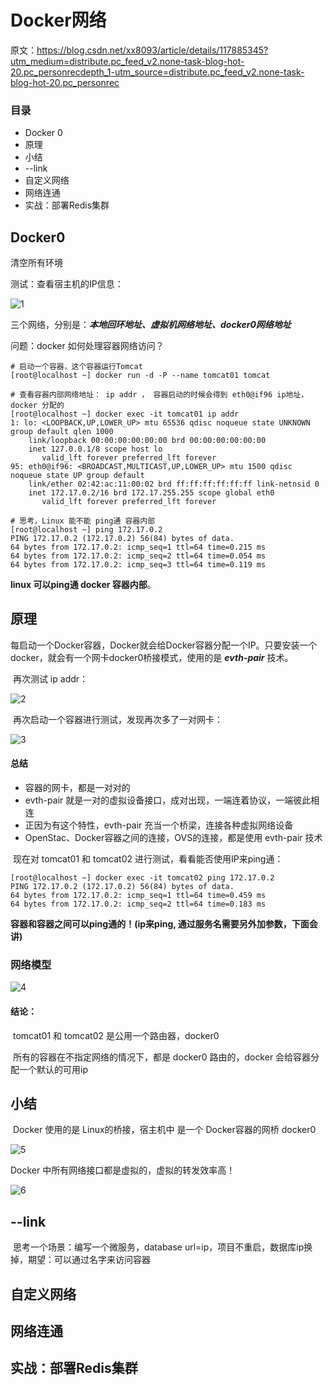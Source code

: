 # Docker网络

原文：https://blog.csdn.net/xx8093/article/details/117885345?utm_medium=distribute.pc_feed_v2.none-task-blog-hot-20.pc_personrecdepth_1-utm_source=distribute.pc_feed_v2.none-task-blog-hot-20.pc_personrec

### 目录

* Docker 0
* 原理
* 小结
* --link
* 自定义网络
* 网络连通
* 实战：部署Redis集群



## Docker0

清空所有环境

测试：查看宿主机的IP信息：

![1](./images/Docker_Network/1.png)

三个网络，分别是：***本地回环地址、虚拟机网络地址、docker0网络地址***

问题：docker 如何处理容器网络访问？

```shell
# 启动一个容器，这个容器运行Tomcat
[root@localhost ~] docker run -d -P --name tomcat01 tomcat

# 查看容器内部网络地址： ip addr ，	容器启动的时候会得到 eth0@if96 ip地址，docker 分配的
[root@localhost ~] docker exec -it tomcat01 ip addr
1: lo: <LOOPBACK,UP,LOWER_UP> mtu 65536 qdisc noqueue state UNKNOWN group default qlen 1000
    link/loopback 00:00:00:00:00:00 brd 00:00:00:00:00:00
    inet 127.0.0.1/8 scope host lo
       valid_lft forever preferred_lft forever
95: eth0@if96: <BROADCAST,MULTICAST,UP,LOWER_UP> mtu 1500 qdisc noqueue state UP group default 
    link/ether 02:42:ac:11:00:02 brd ff:ff:ff:ff:ff:ff link-netnsid 0
    inet 172.17.0.2/16 brd 172.17.255.255 scope global eth0
       valid_lft forever preferred_lft forever

# 思考，Linux 能不能 ping通 容器内部
[root@localhost ~] ping 172.17.0.2
PING 172.17.0.2 (172.17.0.2) 56(84) bytes of data.
64 bytes from 172.17.0.2: icmp_seq=1 ttl=64 time=0.215 ms
64 bytes from 172.17.0.2: icmp_seq=2 ttl=64 time=0.054 ms
64 bytes from 172.17.0.2: icmp_seq=3 ttl=64 time=0.119 ms
```

**linux 可以ping通 docker 容器内部**。

## 原理

​        每启动一个Docker容器，Docker就会给Docker容器分配一个IP。只要安装一个docker，就会有一个网卡docker0桥接模式，使用的是 ***evth-pair*** 技术。

​        再次测试 ip addr：

![2](./images/Docker_Network/2.png)

​        再次启动一个容器进行测试，发现再次多了一对网卡：

![3](./images/Docker_Network/3.png)

#### 总结

* 容器的网卡，都是一对对的
* evth-pair 就是一对的虚拟设备接口，成对出现，一端连着协议，一端彼此相连
* 正因为有这个特性，evth-pair 充当一个桥梁，连接各种虚拟网络设备
* OpenStac、Docker容器之间的连接，OVS的连接，都是使用 evth-pair 技术

​        现在对 tomcat01 和 tomcat02 进行测试，看看能否使用IP来ping通：

```shell
[root@localhost ~] docker exec -it tomcat02 ping 172.17.0.2
PING 172.17.0.2 (172.17.0.2) 56(84) bytes of data.
64 bytes from 172.17.0.2: icmp_seq=1 ttl=64 time=0.459 ms
64 bytes from 172.17.0.2: icmp_seq=2 ttl=64 time=0.183 ms
```

**容器和容器之间可以ping通的！(ip来ping, 通过服务名需要另外加参数，下面会讲)**

### 网络模型

![4](./images/Docker_Network/4.png)

#### 结论：

​        tomcat01 和 tomcat02 是公用一个路由器，docker0

​        所有的容器在不指定网络的情况下，都是 docker0 路由的，docker 会给容器分配一个默认的可用ip

## 小结

​        Docker 使用的是 Linux的桥接，宿主机中 是一个 Docker容器的网桥 docker0

![5](./images/Docker_Network/5.png)

Docker 中所有网络接口都是虚拟的，虚拟的转发效率高！

![6](./images/Docker_Network/6.png)

## --link

​        思考一个场景：编写一个微服务，database url=ip，项目不重启，数据库ip换掉，期望：可以通过名字来访问容器

## 自定义网络

## 网络连通

## 实战：部署Redis集群